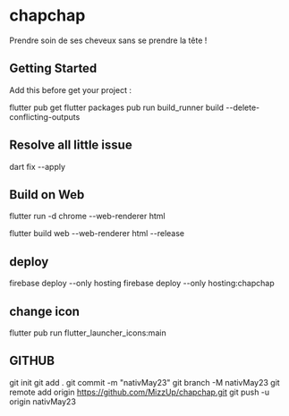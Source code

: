 # chapchap

Prendre soin de ses cheveux sans se prendre la tête !

## Getting Started

Add this before get your project :

flutter pub get
flutter packages pub run build_runner build --delete-conflicting-outputs

## Resolve all little issue

dart fix --apply


## Build on Web 

flutter run -d chrome --web-renderer html

flutter build web --web-renderer html --release

## deploy

firebase deploy --only hosting
firebase deploy --only hosting:chapchap

## change icon

flutter pub run flutter_launcher_icons:main


## GITHUB

git init
git add .
git commit -m "nativMay23"
git branch -M nativMay23
git remote add origin https://github.com/MizzUp/chapchap.git
git push -u origin nativMay23
